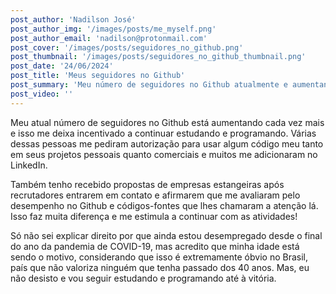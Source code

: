 ```yaml
---
post_author: 'Nadilson José'
post_author_img: '/images/posts/me_myself.png'
post_author_email: 'nadilson@protonmail.com'
post_cover: '/images/posts/seguidores_no_github.png'
post_thumbnail: '/images/posts/seguidores_no_github_thumbnail.png'
post_date: '24/06/2024'
post_title: 'Meus seguidores no Github'
post_summary: 'Meu número de seguidores no Github atualmente e aumentando.'
post_video: ''
---
```


Meu atual número de seguidores no Github está aumentando cada vez mais e isso me deixa incentivado a continuar estudando e programando. Várias dessas pessoas me pediram autorização para usar algum código meu tanto em seus projetos pessoais quanto comerciais e muitos me adicionaram no LinkedIn. 

Também tenho recebido propostas de empresas estangeiras após recrutadores entrarem em contato e afirmarem que me avaliaram pelo desempenho no Github e códigos-fontes que lhes chamaram a atenção lá. Isso faz muita diferença e me estimula a continuar com as atividades! 

Só não sei explicar direito por que ainda estou desempregado desde o final do ano da pandemia de COVID-19, mas acredito que minha idade está sendo o motivo, considerando que isso é extremamente óbvio no Brasil, país que não valoriza ninguém que tenha passado dos 40 anos. Mas, eu não desisto e vou seguir estudando e programando até à vitória.

